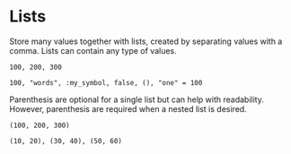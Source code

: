 # Lists
Store many values together with lists, created by separating values with a comma. Lists can contain any type of values.
```
100, 200, 300

100, "words", :my_symbol, false, (), "one" = 100
```

Parenthesis are optional for a single list but can help with readability. However, parenthesis are required when a nested list is desired.
```
(100, 200, 300)

(10, 20), (30, 40), (50, 60)
```